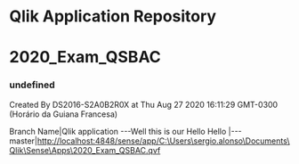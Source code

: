 # Qlik Application Repository 
# 2020_Exam_QSBAC
### undefined
Created By DS2016-S2A0B2R0X at Thu Aug 27 2020 16:11:29 GMT-0300 (Horário da Guiana Francesa)

Branch Name|Qlik application
---Well this is our Hello Hello |---
master|[http://localhost:4848/sense/app/C:\Users\sergio.alonso\Documents\Qlik\Sense\Apps\2020_Exam_QSBAC.qvf](http://localhost:4848/sense/app/C:\Users\sergio.alonso\Documents\Qlik\Sense\Apps\2020_Exam_QSBAC.qvf)